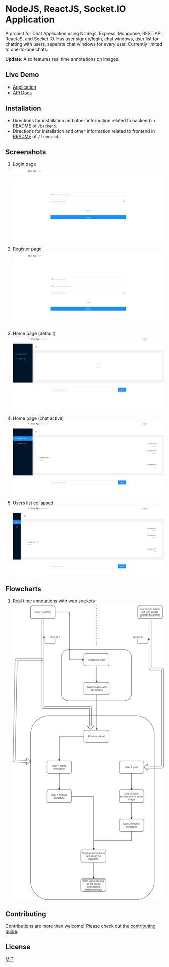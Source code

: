 # NodeJS, ReactJS, Socket.IO Application

A project for Chat Application using Node.js, Express, Mongoose, REST API, ReactJS, and Socket.IO. Has user signup/login, chat windows, user list for chatting with users, seperate chat windows for every user. Currently limited to one-to-one chats.

**Update**: Also features real time annotations on images.

## Live Demo

 - [Application](http://35.192.146.160/)
 - [API Docs](http://35.192.146.160:5000/v1/docs/)


## Installation

 - Directions for installation and other information related to backend in [README](./backend/README.md) of `/backend`.
 - Directions for installation and other information related to frontend in [README](./frontend/README.md) of `/frontend`.


## Screenshots

1. Login page
![Login page](https://github.com/Vedant1202/react-nodejs-chat-app/blob/master/screenshots/login-page.png?raw=true)

2. Register page
![Register page](https://github.com/Vedant1202/react-nodejs-chat-app/blob/master/screenshots/register-page.png?raw=true)

3. Home page (default)
![Home page (default)](https://github.com/Vedant1202/react-nodejs-chat-app/blob/master/screenshots/home-blank.png?raw=true)

4. Home page (chat active)
![Home page (chat active)](https://github.com/Vedant1202/react-nodejs-chat-app/blob/master/screenshots/chat-open.png?raw=true)

5. Users list collapsed
![Users list collapsed](https://github.com/Vedant1202/react-nodejs-chat-app/blob/master/screenshots/chat-list-collapsed.png?raw=true)


## Flowcharts

1. Real time annotations with web sockets
![Real time annotations with web sockets](https://github.com/Vedant1202/react-nodejs-chat-app/blob/master/flowcharts/GSOC-21-real-time-pathology.png?raw=true)


## Contributing

Contributions are more than welcome! Please check out the [contributing guide](CONTRIBUTING.md).


## License

[MIT](LICENSE)